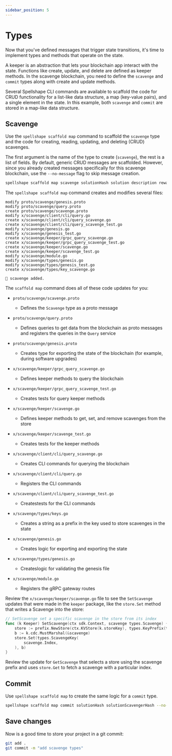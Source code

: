 ```yaml
---
sidebar_position: 5
---
```


# Types

Now that you've defined messages that trigger state transitions, it's time to implement types and methods that operate on the state.

A keeper is an abstraction that lets your blockchain app interact with the state. Functions like create, update, and delete are defined as keeper methods. In the scavenge blockchain, you need to define the `scavenge` and `commit` types along with create and update methods.

Several Spellshape CLI commands are available to scaffold the code for CRUD functionality for a list-like data structure, a map (key-value pairs), and a single element in the state. In this example, both `scavenge` and `commit` are stored in a map-like data structure.

## Scavenge

Use the `spellshape scaffold map` command to scaffold the `scavenge` type and the code for creating, reading, updating, and deleting (CRUD) scavenges.

The first argument is the name of the type to create (`scavenge`), the rest is a list of fields. By default, generic CRUD messages are scaffolded. However, since you already created messages specifically for this scavenge blockchain, use the `--no-message` flag to skip message creation.

```bash
spellshape scaffold map scavenge solutionHash solution description reward scavenger --no-message
```

The `spellshape scaffold map` command creates and modifies several files:

```
modify proto/scavenge/genesis.proto
modify proto/scavenge/query.proto
create proto/scavenge/scavenge.proto
modify x/scavenge/client/cli/query.go
create x/scavenge/client/cli/query_scavenge.go
create x/scavenge/client/cli/query_scavenge_test.go
modify x/scavenge/genesis.go
modify x/scavenge/genesis_test.go
create x/scavenge/keeper/grpc_query_scavenge.go
create x/scavenge/keeper/grpc_query_scavenge_test.go
create x/scavenge/keeper/scavenge.go
create x/scavenge/keeper/scavenge_test.go
modify x/scavenge/module.go
modify x/scavenge/types/genesis.go
modify x/scavenge/types/genesis_test.go
create x/scavenge/types/key_scavenge.go

🎉 scavenge added.
```

The `scaffold map` command does all of these code updates for you:

* `proto/scavenge/scavenge.proto`

  * Defines the `Scavenge` type as a proto message

* `proto/scavenge/query.proto`

  * Defines queries to get data from the blockchain as proto messages and registers the queries in the `Query` service

* `proto/scavenge/genesis.proto`

  * Creates type for exporting the state of the blockchain (for example, during software upgrades)

* `x/scavenge/keeper/grpc_query_scavenge.go`

  * Defines keeper methods to query the blockchain

* `x/scavenge/keeper/grpc_query_scavenge_test.go`

  * Creates tests for query keeper methods

* `x/scavenge/keeper/scavenge.go`

  * Defines keeper methods to get, set, and remove scavenges from the store

* `x/scavenge/keeper/scavenge_test.go`

  * Creates tests for the keeper methods

* `x/scavenge/client/cli/query_scavenge.go`

  * Creates CLI commands for querying the blockchain

* `x/scavenge/client/cli/query.go`

  * Registers the CLI commands

* `x/scavenge/client/cli/query_scavenge_test.go`

  * Createstests for the CLI commands

* `x/scavenge/types/keys.go`

  * Creates a string as a prefix in the key used to store scavenges in the state

* `x/scavenge/genesis.go`

  * Creates logic for exporting and exporting the state

* `x/scavenge/types/genesis.go`

  * Createslogic for validating the genesis file

* `x/scavenge/module.go`

  * Registers the gRPC gateway routes

Review the `x/scavenge/keeper/scavenge.go` file to see the `SetScavenge` updates that were made in the `keeper` package, like the `store.Set` method that writes a Scavenge into the store:

```go
// SetScavenge set a specific scavenge in the store from its index
func (k Keeper) SetScavenge(ctx sdk.Context, scavenge types.Scavenge) {
	store := prefix.NewStore(ctx.KVStore(k.storeKey), types.KeyPrefix(types.ScavengeKeyPrefix))
	b := k.cdc.MustMarshal(&scavenge)
	store.Set(types.ScavengeKey(
		scavenge.Index,
	), b)
}
```

Review the update for `GetScavenge` that selects a store using the scavenge prefix and uses `store.Get` to fetch a scavenge with a particular index.

## Commit

Use `spellshape scaffold map` to create the same logic for a `commit` type.

```bash
spellshape scaffold map commit solutionHash solutionScavengerHash --no-message
```

## Save changes

Now is a good time to store your project in a git commit:

```bash
git add .
git commit -m "add scavenge types"
```
